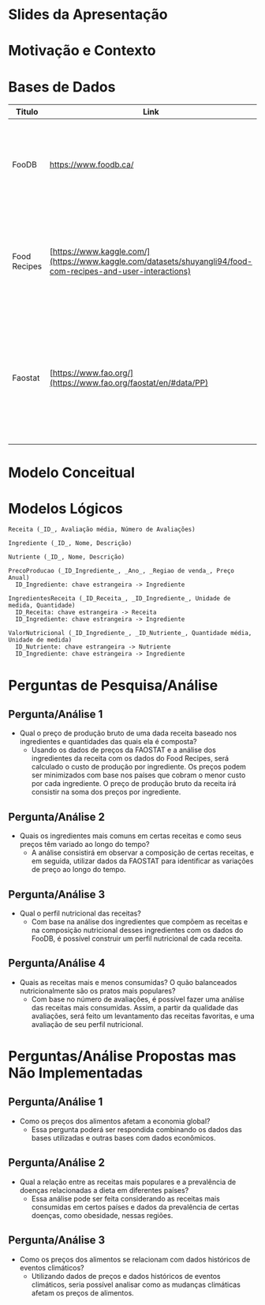 # Slides da Apresentação

# Motivação e Contexto

# Bases de Dados
| Titulo | Link | Descrição |
| ------ | ---- | --------- |
| FooDB | https://www.foodb.ca/ | FooDB é uma grande base de dados sobre alimentos, sua química, seus ingredientes e nutrientes. |
| Food Recipes | [https://www.kaggle.com/](https://www.kaggle.com/datasets/shuyangli94/food-com-recipes-and-user-interactions)  | Arquivos com receitas culinárias, incluindo ingredientes e instruções de preparo, além de usuários e avaliações. |
| Faostat | [https://www.fao.org/](https://www.fao.org/faostat/en/#data/PP) | Base de dados mantida pela FAOSTAT, incluindo informações sobre os preços de produção de alimentos pagos pelo setor de agropecuária.|

# Modelo Conceitual

# Modelos Lógicos

```
Receita (_ID_, Avaliação média, Número de Avaliações)

Ingrediente (_ID_, Nome, Descrição)

Nutriente (_ID_, Nome, Descrição)

PrecoProducao (_ID_Ingrediente_, _Ano_, _Regiao de venda_, Preço Anual)
  ID_Ingrediente: chave estrangeira -> Ingrediente

IngredientesReceita (_ID_Receita_, _ID_Ingrediente_, Unidade de medida, Quantidade)
  ID_Receita: chave estrangeira -> Receita
  ID_Ingrediente: chave estrangeira -> Ingrediente

ValorNutricional (_ID_Ingrediente_, _ID_Nutriente_, Quantidade média, Unidade de medida)
  ID_Nutriente: chave estrangeira -> Nutriente
  ID_Ingrediente: chave estrangeira -> Ingrediente
```

# Perguntas de Pesquisa/Análise

## Pergunta/Análise 1
* Qual o preço de produção bruto de uma dada receita baseado nos ingredientes e quantidades das quais ela é composta?
  - Usando os dados de preços da FAOSTAT e a análise dos ingredientes da receita com os dados do Food Recipes, será calculado o custo de produção por ingrediente. Os preços podem ser minimizados com base nos países que cobram o menor custo por cada ingrediente. O preço de produção bruto da receita irá consistir na soma dos preços por ingrediente. 

## Pergunta/Análise 2
* Quais os ingredientes mais comuns em certas receitas e como seus preços têm variado ao longo do tempo? 
  - A análise consistirá em observar a composição de certas receitas, e em seguida, utilizar dados da FAOSTAT para identificar as variações de preço ao longo do tempo.

## Pergunta/Análise 3
* Qual o perfil nutricional das receitas?
  - Com base na análise dos ingredientes que compõem as receitas e na composição nutricional desses ingredientes com os dados do FooDB, é possível construir um perfil nutricional de cada receita. 

## Pergunta/Análise 4
* Quais as receitas mais e menos consumidas? O quão balanceados nutricionalmente são os pratos mais populares?
  - Com base no número de avaliações, é possível fazer uma análise das receitas mais consumidas. Assim, a partir da qualidade das avaliações, será feito um levantamento das receitas favoritas, e uma avaliação de seu perfil nutricional.

# Perguntas/Análise Propostas mas Não Implementadas

## Pergunta/Análise 1
* Como os preços dos alimentos afetam a economia global?
  - Essa pergunta poderá ser respondida combinando os dados das bases utilizadas e outras bases com dados econômicos. 

## Pergunta/Análise 2
* Qual a relação entre as receitas mais populares e a prevalência de doenças relacionadas a dieta em diferentes países?
  - Essa análise pode ser feita considerando as receitas mais consumidas em certos países e dados da prevalência de certas doenças, como obesidade, nessas regiões.

## Pergunta/Análise 3
* Como os preços dos alimentos se relacionam com dados históricos de eventos climáticos?
  - Utilizando dados de preços e dados históricos de eventos climáticos, seria possível analisar como as mudanças climáticas afetam os preços de alimentos.
